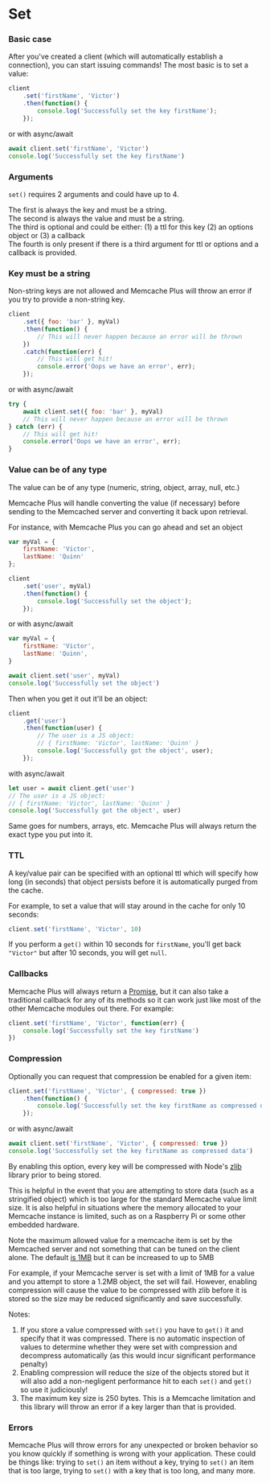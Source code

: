 # Set

### Basic case

After you've created a client (which will automatically establish a connection),
you can start issuing commands! The most basic is to set a value:

```javascript
client
    .set('firstName', 'Victor')
    .then(function() {
        console.log('Successfully set the key firstName');
    });
```

or with async/await

```javascript
await client.set('firstName', 'Victor')
console.log('Successfully set the key firstName')
```

### Arguments

`set()` requires 2 arguments and could have up to 4.

The first is always the key and must be a string.  
The second is always the value and must be a string.  
The third is optional and could be either: (1) a ttl for this key (2) an options object or (3) a callback  
The fourth is only present if there is a third argument for ttl or options and a callback is provided.  

### Key must be a string

Non-string keys are not allowed and Memcache Plus will throw an error if you
try to provide a non-string key.

```javascript
client
    .set({ foo: 'bar' }, myVal)
    .then(function() {
        // This will never happen because an error will be thrown
    })
    .catch(function(err) {
        // This will get hit!
        console.error('Oops we have an error', err);
    });
```

or with async/await

```javascript
try {
    await client.set({ foo: 'bar' }, myVal)
    // This will never happen because an error will be thrown
} catch (err) {
    // This will get hit!
    console.error('Oops we have an error', err);
}
```

### Value can be of any type

The value can be of any type (numeric, string, object, array, null, etc.)

Memcache Plus will handle converting the value (if necessary) before sending to
the Memcached server and converting it back upon retrieval.

For instance, with Memcache Plus you can go ahead and set an object

```javascript
var myVal = {
    firstName: 'Victor',
    lastName: 'Quinn'
};

client
    .set('user', myVal)
    .then(function() {
        console.log('Successfully set the object');
    });
```

or with async/await

```javascript
var myVal = {
    firstName: 'Victor',
    lastName: 'Quinn',
}

await client.set('user', myVal)
console.log('Successfully set the object')
```

Then when you get it out it'll be an object:

```javascript
client
    .get('user')
    .then(function(user) {
        // The user is a JS object:
        // { firstName: 'Victor', lastName: 'Quinn' }
        console.log('Successfully got the object', user);
    });
```
with async/await

```javascript
let user = await client.get('user')
// The user is a JS object:
// { firstName: 'Victor', lastName: 'Quinn' }
console.log('Successfully got the object', user)
```

Same goes for numbers, arrays, etc. Memcache Plus will always return the exact
type you put into it.

### TTL

A key/value pair can be specified with an optional ttl which will specify how
long (in seconds) that object persists before it is automatically purged from the cache.

For example, to set a value that will stay around in the cache for only 10 seconds:

```javascript
client.set('firstName', 'Victor', 10)
```

If you perform a `get()` within 10 seconds for `firstName`, you'll get back
`"Victor"` but after 10 seconds, you will get `null`.

### Callbacks

Memcache Plus will always return a [Promise](https://www.promisejs.org), but it
can also take a traditional callback for any of its methods so it can work just
like most of the other Memcache modules out there. For example:

```javascript
client.set('firstName', 'Victor', function(err) {
    console.log('Successfully set the key firstName')
})
```

### Compression

Optionally you can request that compression be enabled for a given item:

```javascript
client.set('firstName', 'Victor', { compressed: true })
    .then(function() {
        console.log('Successfully set the key firstName as compressed data');
    });
```

or with async/await

```javascript
await client.set('firstName', 'Victor', { compressed: true })
console.log('Successfully set the key firstName as compressed data')
```

By enabling this option, every key will be compressed with Node's
[zlib](https://nodejs.org/api/zlib.html) library prior to being stored.

This is helpful in the event that you are attempting to store data (such as a
stringified object) which is too large for the standard Memcache value limit
size. It is also helpful in situations where the memory allocated to your
Memcache instance is limited, such as on a Raspberry Pi or some other embedded
hardware.

Note the maximum allowed value for a memcache item is set by the Memcached
server and not something that can be tuned on the client alone. The default
[is 1MB](https://docs.oracle.com/cd/E17952_01/mysql-5.6-en/ha-memcached-faq.html#faq-memcached-max-object-size)
but it can be increased to up to 5MB

For example, if your Memcache server is set with a limit of 1MB for a value and
you attempt to store a 1.2MB object, the set will fail. However, enabling
compression will cause the value to be compressed with zlib before it is stored
so the size may be reduced significantly and save successfully.

Notes:

1. If you store a value compressed with `set()` you have to `get()` it and
specify that it was compressed. There is no automatic inspection of values to
determine whether they were set with compression and decompress automatically
(as this would incur significant performance penalty)
1. Enabling compression will reduce the size of the objects stored but it will
also add a non-negligent performance hit to each `set()` and `get()` so use it
judiciously!
1. The maximum key size is 250 bytes. This is a Memcache limitation and this
library will throw an error if a key larger than that is provided.

### Errors

Memcache Plus will throw errors for any unexpected or broken behavior so you
know quickly if something is wrong with your application. These could be things
like: trying to `set()` an item without a key, trying to `set()` an item that
is too large, trying to `set()` with a key that is too long, and many more.
